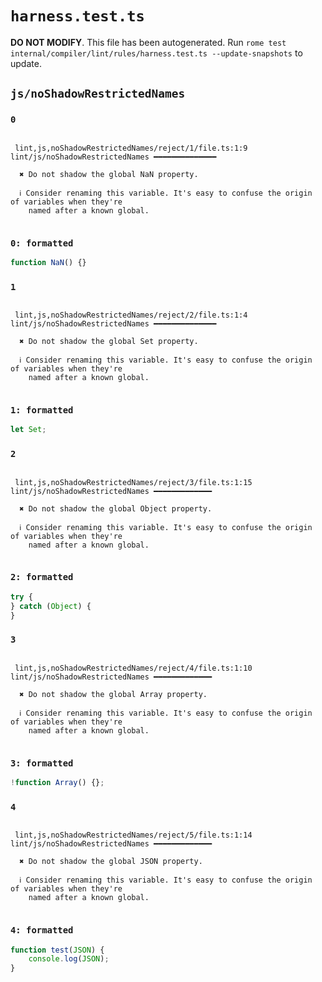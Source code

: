 # `harness.test.ts`

**DO NOT MODIFY**. This file has been autogenerated. Run `rome test internal/compiler/lint/rules/harness.test.ts --update-snapshots` to update.

## `js/noShadowRestrictedNames`

### `0`

```

 lint,js,noShadowRestrictedNames/reject/1/file.ts:1:9 lint/js/noShadowRestrictedNames ━━━━━━━━━━━━━━

  ✖ Do not shadow the global NaN property.

  ℹ Consider renaming this variable. It's easy to confuse the origin of variables when they're
    named after a known global.


```

### `0: formatted`

```ts
function NaN() {}

```

### `1`

```

 lint,js,noShadowRestrictedNames/reject/2/file.ts:1:4 lint/js/noShadowRestrictedNames ━━━━━━━━━━━━━━

  ✖ Do not shadow the global Set property.

  ℹ Consider renaming this variable. It's easy to confuse the origin of variables when they're
    named after a known global.


```

### `1: formatted`

```ts
let Set;

```

### `2`

```

 lint,js,noShadowRestrictedNames/reject/3/file.ts:1:15 lint/js/noShadowRestrictedNames ━━━━━━━━━━━━━

  ✖ Do not shadow the global Object property.

  ℹ Consider renaming this variable. It's easy to confuse the origin of variables when they're
    named after a known global.


```

### `2: formatted`

```ts
try {
} catch (Object) {
}

```

### `3`

```

 lint,js,noShadowRestrictedNames/reject/4/file.ts:1:10 lint/js/noShadowRestrictedNames ━━━━━━━━━━━━━

  ✖ Do not shadow the global Array property.

  ℹ Consider renaming this variable. It's easy to confuse the origin of variables when they're
    named after a known global.


```

### `3: formatted`

```ts
!function Array() {};

```

### `4`

```

 lint,js,noShadowRestrictedNames/reject/5/file.ts:1:14 lint/js/noShadowRestrictedNames ━━━━━━━━━━━━━

  ✖ Do not shadow the global JSON property.

  ℹ Consider renaming this variable. It's easy to confuse the origin of variables when they're
    named after a known global.


```

### `4: formatted`

```ts
function test(JSON) {
	console.log(JSON);
}

```
